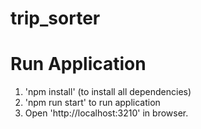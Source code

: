 # trip_sorter


# Run Application
1) 'npm install' (to install all dependencies)
2) 'npm run start' to run application
3) Open 'http://localhost:3210' in browser.